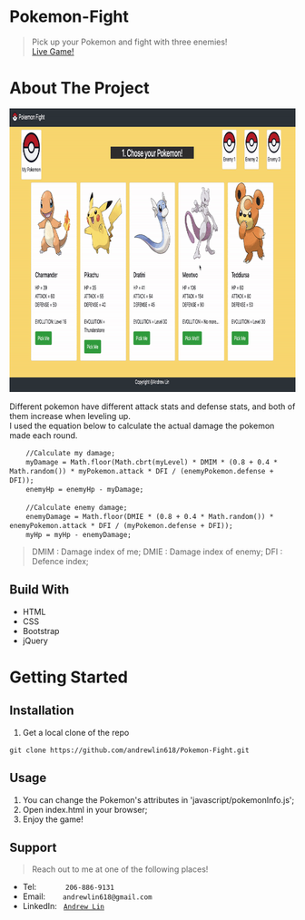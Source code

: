 # Pokemon-Fight
> Pick up your Pokemon and fight with three enemies!<br />
> [Live Game!](https://andrewlin618.github.io/Pokemon-Fight/)

# About The Project
<img src="assets/images/screenshot.gif" height=500px alt="Pokemon"></img>

Different pokemon have different attack stats and defense stats, and both of them increase when leveling up.<br />
I used the equation below to calculate the actual damage the pokemon made each round.
```
    //Calculate my damage;
    myDamage = Math.floor(Math.cbrt(myLevel) * DMIM * (0.8 + 0.4 * Math.random()) * myPokemon.attack * DFI / (enemyPokemon.defense + DFI));
    enemyHp = enemyHp - myDamage;
    
    //Calculate enemy damage;
    enemyDamage = Math.floor(DMIE * (0.8 + 0.4 * Math.random()) * enemyPokemon.attack * DFI / (myPokemon.defense + DFI));
    myHp = myHp - enemyDamage;
```
> DMIM : Damage index of me;
> DMIE : Damage index of enemy;
> DFI  : Defence index;

## Build With
- HTML
- CSS
- Bootstrap
- jQuery

# Getting Started

## Installation
1. Get a local clone of the repo
```
git clone https://github.com/andrewlin618/Pokemon-Fight.git
```

## Usage
1. You can change the Pokemon's attributes in 'javascript/pokemonInfo.js';
2. Open index.html in your browser;
3. Enjoy the game!

## Support

> Reach out to me at one of the following places!

- Tel:      &nbsp; &nbsp; &nbsp; &nbsp; &nbsp; &nbsp; `206-886-9131`
- Email:    &ensp; &nbsp; &nbsp; `andrewlin618@gmail.com`
- LinkedIn: &nbsp; <a href="https://www.linkedin.com/in/andrew-lin-337592112/" target="_blank">`Andrew Lin`</a>

